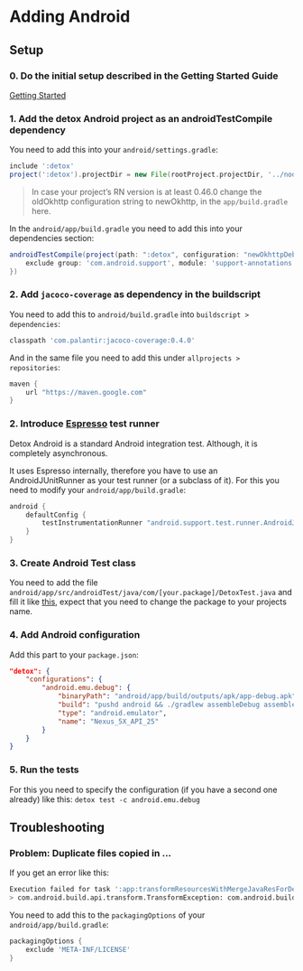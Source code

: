 # Adding Android

## Setup

### 0. Do the initial setup described in the Getting Started Guide

[Getting Started](Introduction.GettingStarted.md)

### 1. Add the detox Android project as an androidTestCompile dependency

You need to add this into your `android/settings.gradle`:
```gradle
include ':detox'
project(':detox').projectDir = new File(rootProject.projectDir, '../node_modules/detox/android/detox')
```

> In case your project’s RN version is at least 0.46.0 change the oldOkhttp configuration string to newOkhttp, in the `app/build.gradle` here.

In the `android/app/build.gradle` you need to add this into your dependencies section:

```gradle
androidTestCompile(project(path: ":detox", configuration: "newOkhttpDebug"), {
    exclude group: 'com.android.support', module: 'support-annotations'
})
```

### 2. Add `jacoco-coverage` as dependency in the buildscript

You need to add this to `android/build.gradle` into `buildscript > dependencies`:

```gradle
classpath 'com.palantir:jacoco-coverage:0.4.0'
```

And in the same file you need to add this under `allprojects > repositories`:
```gradle
maven {
    url "https://maven.google.com"
}
```

### 2. Introduce [Espresso](https://developer.android.com/training/testing/espresso/index.html) test runner

Detox Android is a standard Android integration test. Although, it is completely asynchronous.

It uses Espresso internally, therefore you have to use an AndroidJUnitRunner as your test runner (or a subclass of it).
For this you need to modify your `android/app/build.gradle`:

```gradle 
android {
    defaultConfig {
        testInstrumentationRunner "android.support.test.runner.AndroidJUnitRunner"
    }
}
```

### 3. Create Android Test class

You need to add the file `android/app/src/androidTest/java/com/[your.package]/DetoxTest.java` and fill it like [this](../detox/test/android/app/src/androidTest/java/com/example/DetoxTest.java), expect that you need to change the package to your projects name.

### 4. Add Android configuration

Add this part to your `package.json`:

```json
"detox": {
    "configurations": {
        "android.emu.debug": {
            "binaryPath": "android/app/build/outputs/apk/app-debug.apk",
            "build": "pushd android && ./gradlew assembleDebug assembleAndroidTest -DtestBuildType=debug && popd",
            "type": "android.emulator",
            "name": "Nexus_5X_API_25"
        }        
    }
}
```

### 5. Run the tests

For this you need to specify the configuration (if you have a second one already) like this: `detox test -c android.emu.debug`

## Troubleshooting

### Problem: Duplicate files copied in ...

If you get an error like this:

```sh
Execution failed for task ':app:transformResourcesWithMergeJavaResForDebug'.
> com.android.build.api.transform.TransformException: com.android.builder.packaging.DuplicateFileException: Duplicate files copied in APK META-INF/LICENSE
```

You need to add this to the `packagingOptions` of your `android/app/build.gradle`:

```gradle
packagingOptions {
    exclude 'META-INF/LICENSE'
}
```
